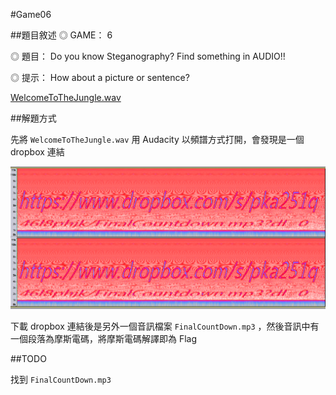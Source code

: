 #Game06

##題目敘述
◎ GAME： 6

◎ 題目：
Do you know Steganography? Find something in AUDIO!!

◎ 提示：
How about a picture or sentence?

[WelcomeToTheJungle.wav](WelcomeToTheJungle.wav)

##解題方式

先將 `WelcomeToTheJungle.wav` 用 Audacity 以頻譜方式打開，會發現是一個 dropbox 連結

![](screenshot.png)

下載 dropbox 連結後是另外一個音訊檔案 `FinalCountDown.mp3` ，然後音訊中有一個段落為摩斯電碼，將摩斯電碼解譯即為 Flag

##TODO

找到 `FinalCountDown.mp3`